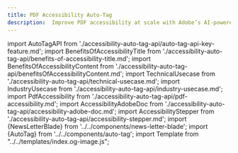 ```yaml
---
title: PDF Accessibility Auto-Tag
description:  Improve PDF accessibility at scale with Adobe’s AI-powered Auto-Tag API. Automatically tag tables, headings, and more for better screen reader navigation and faster compliance with accessibility standards. Learn more now.
---
```


import AutoTagAPI from './accessibility-auto-tag-api/auto-tag-api-key-feature.md';
import BenefitsOfAccessibilityTitle from './accessibility-auto-tag-api/benefits-of-accessibility-title.md';
import BenefitsOfAccessibilityContent from './accessibility-auto-tag-api/benefitsOfAccessibilityContent.md';
import TechnicalUsecase from './accessibility-auto-tag-api/technical-usecase.md';
import IndustryUsecase from './accessibility-auto-tag-api/industry-usecase.md';
import PdfAccessibility from './accessibility-auto-tag-api/pdf-accessibility.md';
import AccessibilityAdobeDoc from './accessibility-auto-tag-api/accessibility-adobe-doc.md';
import AccessibilityStepper from './accessibility-auto-tag-api/accessibility-stepper.md';
import {NewsLetterBlade} from '../../components/news-letter-blade';
import {AutoTag} from '../../components/auto-tag';
import Template from "../../templates/index.og-image.js";

<Template metaImage="VisualAutoTag.png" />

<Hero slots="heading, text, assetsImg, buttons" customLayout primaryOutline variantsTypeSecondary='primary' variant="fullwidth"  className="autoTagherobgImage Hero-Banner autoTagAPI-content"/>

# Adobe PDF Accessibility Auto-Tag API

Our API makes it easy to scale PDF accessibility. Auto-tag content more accurately with our Adobe Sensei-powered API and ensure every document is easy to navigate when accessed with screen readers and other reading devices.

autoTagapiHeroAssetImg  accessibility-auto-tag-hero

- [Try the Demo](https://acrobatservices.adobe.com/dc-accessibility-playground/main.html)
- [Start for free](https://acrobatservices.adobe.com/dc-integration-creation-app-cdn/main.html?api=pdf-accessibility-auto-tag-api)

<WrapperComponent slots="content" repeat="1" theme="light" className="why-pdf-services Why-PDF-Services-API"/>

<AutoTagAPI />

<AnnouncementBlock slots="heading, text, button" theme="dark" />

### Try the PDF Accessibility Checker API

Explore our latest API designed to check PDF accessibility according to the machine-verifiable requirements of PDF/UA and WCAG 2.0, generating an accessibility report.

[Learn More](https://developer.adobe.com/document-services/docs/apis/#tag/PDF-Accessibility-Checker)

<WrapperComponent slots="content" repeat="1" theme="lightest" className="why-pdf-services Why-PDF-Services-API"/>

<BenefitsOfAccessibilityTitle/>

<BenefitsOfAccessibilityContent/>

<AutoTag/>

<WrapperComponent slots="content" repeat="1" theme="lightest" className="why-pdf-services Why-PDF-Services-API"/>

<TechnicalUsecase/>

<WrapperComponent slots="content" repeat="1" theme="lightest" className="why-pdf-services Why-PDF-Services-API"/>

<IndustryUsecase/>

<WrapperComponent slots="content" repeat="1" theme="light" className="why-pdf-services Why-PDF-Services-API accessbility-stepper"/>

<AccessibilityStepper/>

<WrapperComponent slots="content" repeat="1" theme="light" className="why-pdf-services Why-PDF-Services-API"/>

<PdfAccessibility/>

<WrapperComponent slots="content" repeat="1" theme="lightest" className="why-pdf-services Why-PDF-Services-API Explore-other-Adobe-Document-Services-APIs"/>

<AccessibilityAdobeDoc/>

<NewsLetterBlade className="news-letter"/>

<DCSummaryBlock slots="image, heading, text, buttons" theme="lightest" background="white" className="We-are-ready-to-help accessibility-summary-two"/>

![](../images/bg-hero.jpeg)

### We're ready to help

Have questions about the Adobe accessibility auto-tag API?

- [Go to the Adobe Forum](https://www.adobe.com/go/pdftoolsapi_forum)
- [Contact us](../pricing/contact.md)

